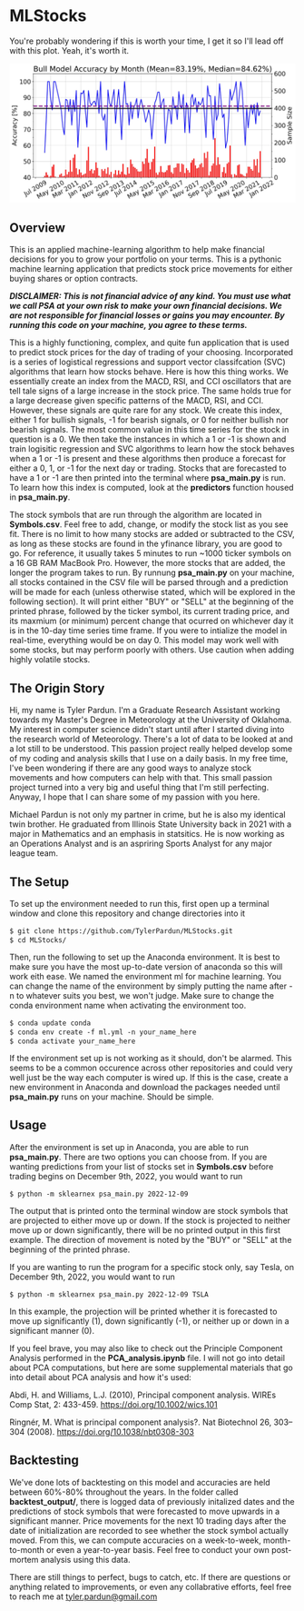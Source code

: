 # MLStocks

You're probably wondering if this is worth your time, I get it so I'll lead off with this plot. Yeah, it's worth it.

![plot](acc_month.jpg)

## Overview
 This is an applied machine-learning algorithm to help make financial decisions for you to grow your portfolio on your terms. This is a pythonic machine learning application that predicts stock price movements for either buying shares or option contracts.
 
 ***DISCLAIMER: This is not financial advice of any kind. You must use what we call PSA at your own risk to make your own financial decisions. We are not responsible for financial losses or gains you may encounter. By running this code on your machine, you agree to these terms.***

This is a highly functioning, complex, and quite fun application that is used to predict stock prices for the day of trading of your choosing. Incorporated is a series of logistical regressions and support vector classifcation (SVC) algorithms that learn how stocks behave. Here is how this thing works. We essentially create an index from the MACD, RSI, and CCI oscillators that are tell tale signs of a large increase in the stock price. The same holds true for a large decrease given specific patterns of the MACD, RSI, and CCI. However, these signals are quite rare for any stock. We create this index, either 1 for bullish signals, -1 for bearish signals, or 0 for neither bullish nor bearish signals. The most common value in this time series for the stock in question is a 0. We then take the instances in which a 1 or -1 is shown and train logisitic regression and SVC algorithms to learn how the stock behaves when a 1 or -1 is present and these algorithms then produce a forecast for either a 0, 1, or -1 for the next day or trading. Stocks that are forecasted to have a 1 or -1 are then printed into the terminal where **psa_main.py** is run. To learn how this index is computed, look at the **predictors** function housed in **psa_main.py**.


The stock symbols that are run through the algorithm are located in **Symbols.csv**. Feel free to add, change, or modify the stock list as you see fit. There is no limit to how many stocks are added or subtracted to the CSV, as long as these stocks are found in the yfinance library, you are good to go. For reference, it usually takes 5 minutes to run ~1000 ticker symbols on a 16 GB RAM MacBook Pro. However, the more stocks that are added, the longer the program takes to run. By runnung **psa_main.py** on your machine, all stocks contained in the CSV file will be parsed through and a prediction will be made for each (unless otherwise stated, which will be explored in the following section). It will print either "BUY" or "SELL" at the beginning of the printed phrase, followed by the ticker symbol, its current trading price, and its maxmium (or minimum) percent change that ocurred on whichever day it is in the 10-day time series time frame. If you were to intialize the model in real-time, everything would be on day 0. This model may work well with some stocks, but may perform poorly with others. Use caution when adding highly volatile stocks. 

## The Origin Story
Hi, my name is Tyler Pardun. I'm a Graduate Research Assistant working towards my Master's Degree in Meteorology at the University of Oklahoma. My interest in computer science didn't start until after I started diving into the research world of Meteorology. There's a lot of data to be looked at and a lot still to be understood. This passion project really helped develop some of my coding and analysis skills that I use on a daily basis. In my free time, I've been wondering if there are any good ways to analyze stock movements and how computers can help with that. This small passion project turned into a very big and useful thing that I'm still perfecting. Anyway, I hope that I can share some of my passion with you here.

Michael Pardun is not only my partner in crime, but he is also my identical twin brother. He graduated from Illinois State University back in 2021 with a major in Mathematics and an emphasis in statsitics. He is now working as an Operations Analyst and is an aspriring Sports Analyst for any major league team.


## The Setup
To set up the environment needed to run this, first open up a terminal window and clone this repository and change directories into it

```
$ git clone https://github.com/TylerPardun/MLStocks.git
$ cd MLStocks/
```

Then, run the following to set up the Anaconda environment. It is best to make sure you have the most up-to-date version of anaconda so this will work eith ease. We named the environment ml for machine learning. You can change the name of the environment by simply putting the name after -n to whatever suits you best, we won't judge. Make sure to change the conda environment name when activating the environment too.

```
$ conda update conda
$ conda env create -f ml.yml -n your_name_here
$ conda activate your_name_here
```

If the environment set up is not working as it should, don't be alarmed. This seems to be a common occurence across other repositories and could very well just be the way each computer is wired up. If this is the case, create a new environment in Anaconda and download the packages needed until **psa_main.py** runs on your machine. Should be simple.

## Usage
After the environment is set up in Anaconda, you are able to run **psa_main.py**. There are two options you can choose from. If you are wanting predictions from your list of stocks set in **Symbols.csv** before trading begins on December 9th, 2022, you would want to run

```
$ python -m sklearnex psa_main.py 2022-12-09
```

The output that is printed onto the terminal window are stock symbols that are projected to either move up or down. If the stock is projected to neither move up or down significantly, there will be no printed output in this first example. The direction of movement is noted by the "BUY" or "SELL" at the beginning of the printed phrase.
  
If you are wanting to run the program for a specific stock only, say Tesla, on December 9th, 2022, you would want to run

```
$ python -m sklearnex psa_main.py 2022-12-09 TSLA
```

In this example, the projection will be printed whether it is forecasted to move up significantly (1), down significantly (-1), or neither up or down in a significant manner (0).

If you feel brave, you may also like to check out the Principle Component Analysis performed in the **PCA_analysis.ipynb** file. I will not go into detail about PCA computations, but here are some supplemental materials that go into detail about PCA analysis and how it's used:

Abdi, H. and Williams, L.J. (2010), Principal component analysis. WIREs Comp Stat, 2: 433-459. https://doi.org/10.1002/wics.101

Ringnér, M. What is principal component analysis?. Nat Biotechnol 26, 303–304 (2008). https://doi.org/10.1038/nbt0308-303


## Backtesting
We've done lots of backtesting on this model and accuracies are held between 60%-80% throughout the years. In the folder called **backtest_output/**, there is logged data of previously initalized dates and the predictions of stock symbols that were forecasted to move upwards in a significant manner. Price movements for the next 10 trading days after the date of initialization are recorded to see whether the stock symbol actually moved. From this, we can compute accuracies on a week-to-week, month-to-month or even a year-to-year basis. Feel free to conduct your own post-mortem analysis using this data. 

There are still things to perfect, bugs to catch, etc. If there are questions or anything related to improvements, or even any collabrative efforts, feel free to reach me at tyler.pardun@gmail.com
